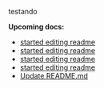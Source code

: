 testando


**Upcoming docs:**

 - [started editing readme](https://github.com/vtex-apps/docs-bot/pull/16)
 - [started editing readme](https://github.com/vtex-apps/docs-bot/pull/16)
 - [started editing readme](https://github.com/vtex-apps/docs-bot/pull/16)
 - [started editing readme](https://github.com/vtex-apps/docs-bot/pull/16)
 - [Update README.md](https://github.com/vtex-apps/docs-bot/pull/18)